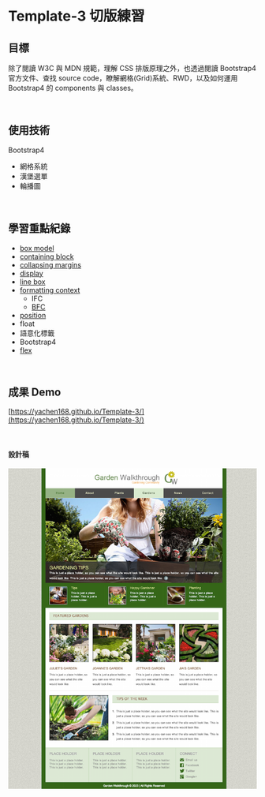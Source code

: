 # Template-3 切版練習

## 目標
除了閱讀 W3C 與 MDN 規範，理解 CSS 排版原理之外，也透過閱讀 Bootstrap4 官方文件、查找 source code，瞭解網格(Grid)系統、RWD，以及如何運用 Bootstrap4 的 components 與 classes。

<br>

## 使用技術
Bootstrap4
  - 網格系統
  - 漢堡選單
  - 輪播圖

<br>

## 學習重點紀錄
- [box model](https://yachen168.github.io/article/box-model.html)
- [containing block](https://yachen168.github.io/article/Containing-block.html)
- [collapsing margins](https://yachen168.github.io/article/Collapsing-margins.html)
- [display](https://yachen168.github.io/article/display.html)
- [line box](https://yachen168.github.io/article/LineBox.html) 
- [formatting context](https://yachen168.github.io/article/Formatting-context.html)
  - IFC
  - [BFC](https://yachen168.github.io/article/Block-formatting-context.html) 
- [position](https://yachen168.github.io/article/Position.html)
- float
- 語意化標籤
- Bootstrap4
- [flex](https://yachen168.github.io/article/Flex.html) 

<br>

## 成果 Demo

[https://yachen168.github.io/Template-3/](https://yachen168.github.io/Template-3/)

<br>

#### 設計稿
![image](./Template_3.png)
